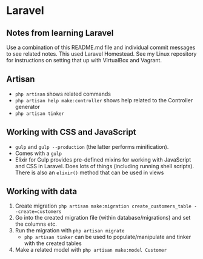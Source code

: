 # Laravel

## Notes from learning Laravel

Use a combination of this README.md file and individual commit messages to see related notes. This used Laravel Homestead. See my Linux repository for instructions on setting that up with VirtualBox and Vagrant.

## Artisan

* `php artisan` shows related commands
* `php artisan help make:controller` shows help related to the Controller generator
* `php artisan tinker` 

## Working with CSS and JavaScript

* `gulp` and `gulp --production` (the latter performs minification).
* Comes with a `gulp`
* Elixir for Gulp provides pre-defined mixins for working with JavaScript and CSS in Laravel. Does lots of things (including running shell scripts). There is also an `elixir()` method that can be used in views

## Working with data

1. Create migration `php artisan make:migration create_customers_table --create=customers`
2. Go into the created migration file (within database/migrations) and set the columns etc.
3. Run the migration with `php artisan migrate`
    * `php artisan tinker` can be used to populate/manipulate and tinker with the created tables
4. Make a related model with `php artisan make:model Customer`



